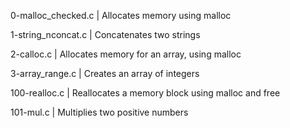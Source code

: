 0-malloc_checked.c | Allocates memory using malloc

1-string_nconcat.c | Concatenates two strings

2-calloc.c | Allocates memory for an array, using malloc

3-array_range.c | Creates an array of integers

100-realloc.c | Reallocates a memory block using malloc and free

101-mul.c | Multiplies two positive numbers
